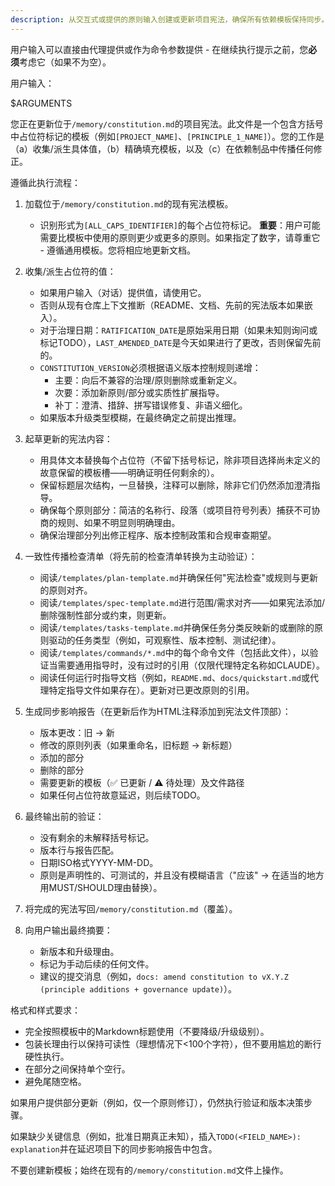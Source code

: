 ```yaml
---
description: 从交互式或提供的原则输入创建或更新项目宪法，确保所有依赖模板保持同步。
---
```


用户输入可以直接由代理提供或作为命令参数提供 - 在继续执行提示之前，您**必须**考虑它（如果不为空）。

用户输入：

$ARGUMENTS

您正在更新位于`/memory/constitution.md`的项目宪法。此文件是一个包含方括号中占位符标记的模板（例如`[PROJECT_NAME]`、`[PRINCIPLE_1_NAME]`）。您的工作是（a）收集/派生具体值，（b）精确填充模板，以及（c）在依赖制品中传播任何修正。

遵循此执行流程：

1. 加载位于`/memory/constitution.md`的现有宪法模板。
   - 识别形式为`[ALL_CAPS_IDENTIFIER]`的每个占位符标记。
   **重要**：用户可能需要比模板中使用的原则更少或更多的原则。如果指定了数字，请尊重它 - 遵循通用模板。您将相应地更新文档。

2. 收集/派生占位符的值：
   - 如果用户输入（对话）提供值，请使用它。
   - 否则从现有仓库上下文推断（README、文档、先前的宪法版本如果嵌入）。
   - 对于治理日期：`RATIFICATION_DATE`是原始采用日期（如果未知则询问或标记TODO），`LAST_AMENDED_DATE`是今天如果进行了更改，否则保留先前的。
   - `CONSTITUTION_VERSION`必须根据语义版本控制规则递增：
     * 主要：向后不兼容的治理/原则删除或重新定义。
     * 次要：添加新原则/部分或实质性扩展指导。
     * 补丁：澄清、措辞、拼写错误修复、非语义细化。
   - 如果版本升级类型模糊，在最终确定之前提出推理。

3. 起草更新的宪法内容：
   - 用具体文本替换每个占位符（不留下括号标记，除非项目选择尚未定义的故意保留的模板槽——明确证明任何剩余的）。
   - 保留标题层次结构，一旦替换，注释可以删除，除非它们仍然添加澄清指导。
   - 确保每个原则部分：简洁的名称行、段落（或项目符号列表）捕获不可协商的规则、如果不明显则明确理由。
   - 确保治理部分列出修正程序、版本控制政策和合规审查期望。

4. 一致性传播检查清单（将先前的检查清单转换为主动验证）：
   - 阅读`/templates/plan-template.md`并确保任何"宪法检查"或规则与更新的原则对齐。
   - 阅读`/templates/spec-template.md`进行范围/需求对齐——如果宪法添加/删除强制性部分或约束，则更新。
   - 阅读`/templates/tasks-template.md`并确保任务分类反映新的或删除的原则驱动的任务类型（例如，可观察性、版本控制、测试纪律）。
   - 阅读`/templates/commands/*.md`中的每个命令文件（包括此文件），以验证当需要通用指导时，没有过时的引用（仅限代理特定名称如CLAUDE）。
   - 阅读任何运行时指导文档（例如，`README.md`、`docs/quickstart.md`或代理特定指导文件如果存在）。更新对已更改原则的引用。

5. 生成同步影响报告（在更新后作为HTML注释添加到宪法文件顶部）：
   - 版本更改：旧 → 新
   - 修改的原则列表（如果重命名，旧标题 → 新标题）
   - 添加的部分
   - 删除的部分
   - 需要更新的模板（✅ 已更新 / ⚠ 待处理）及文件路径
   - 如果任何占位符故意延迟，则后续TODO。

6. 最终输出前的验证：
   - 没有剩余的未解释括号标记。
   - 版本行与报告匹配。
   - 日期ISO格式YYYY-MM-DD。
   - 原则是声明性的、可测试的，并且没有模糊语言（"应该" → 在适当的地方用MUST/SHOULD理由替换）。

7. 将完成的宪法写回`/memory/constitution.md`（覆盖）。

8. 向用户输出最终摘要：
   - 新版本和升级理由。
   - 标记为手动后续的任何文件。
   - 建议的提交消息（例如，`docs: amend constitution to vX.Y.Z (principle additions + governance update)`）。

格式和样式要求：
- 完全按照模板中的Markdown标题使用（不要降级/升级级别）。
- 包装长理由行以保持可读性（理想情况下<100个字符），但不要用尴尬的断行硬性执行。
- 在部分之间保持单个空行。
- 避免尾随空格。

如果用户提供部分更新（例如，仅一个原则修订），仍然执行验证和版本决策步骤。

如果缺少关键信息（例如，批准日期真正未知），插入`TODO(<FIELD_NAME>): explanation`并在延迟项目下的同步影响报告中包含。

不要创建新模板；始终在现有的`/memory/constitution.md`文件上操作。